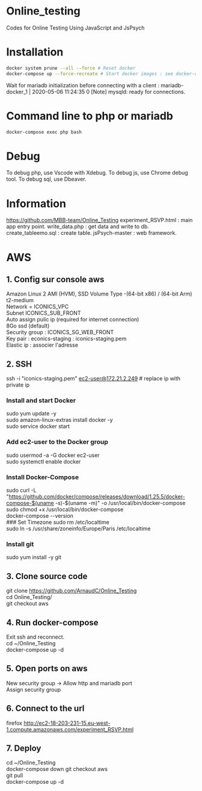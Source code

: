 # Online_testing
Codes for Online Testing Using JavaScript and JsPsych 

# Installation
```bash
docker system prune --all --force # Reset docker
docker-compose up --force-recreate # Start docker images : see docker-compose.yml
```
Wait for mariadb initialization before connecting with a client :
mariadb-docker_1  | 2020-05-06 11:24:35 0 [Note] mysqld: ready for connections.

# Command line to php or mariadb
```bash
docker-compose exec php bash
```

# Debug
To debug php, use Vscode with Xdebug.
To debug js, use Chrome debug tool.
To debug sql, use Dbeaver.

# Information
https://github.com/MBB-team/Online_Testing
experiment_RSVP.html : main app entry point.
write_data.php : get data and write to db.
create_tableemo.sql : create table.
jsPsych-master : web framework.

# AWS
## 1. Config sur console aws
Amazon Linux 2 AMI (HVM), SSD Volume Type -(64-bit x86) / (64-bit Arm)   
t2-medium   
Network = ICONICS_VPC  
Subnet ICONICS_SUB_FRONT   
Auto assign pulic ip (required for internet connection)   
8Go ssd (default)   
Security group : ICONICS_SG_WEB_FRONT   
Key pair : econics-staging : iconics-staging.pem   
Elastic ip : associer l'adresse

## 2. SSH
ssh -i "iconics-staging.pem" ec2-user@172.21.2.249 # replace ip with private ip
### Install and start Docker
sudo yum update -y   
sudo amazon-linux-extras install docker -y   
sudo service docker start   
### Add ec2-user to the Docker group
sudo usermod -a -G docker ec2-user  
sudo systemctl enable docker   
### Install Docker-Compose
sudo curl -L "https://github.com/docker/compose/releases/download/1.25.5/docker-compose-$(uname -s)-$(uname -m)" -o /usr/local/bin/docker-compose   
sudo chmod +x /usr/local/bin/docker-compose   
docker-compose --version   
### Set Timezone
sudo rm /etc/localtime   
sudo ln -s /usr/share/zoneinfo/Europe/Paris /etc/localtime
### Install git
sudo yum install -y git

## 3. Clone source code
git clone https://github.com/ArnaudC/Online_Testing   
cd Online_Testing/   
git checkout aws

## 4. Run docker-compose
Exit ssh and reconnect.   
cd ~/Online_Testing   
docker-compose up -d

## 5. Open ports on aws
New security group -> Allow http and mariadb port   
Assign security group

## 6. Connect to the url
firefox http://ec2-18-203-231-15.eu-west-1.compute.amazonaws.com/experiment_RSVP.html

## 7. Deploy
cd ~/Online_Testing   
docker-compose down
git checkout aws   
git pull   
docker-compose up -d   
